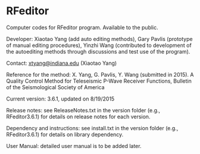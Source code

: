 # RFeditor
Computer codes for RFeditor program.
Available to the public.

Developer: Xiaotao Yang (add auto editing methods), Gary Pavlis (prototype of manual editing procedures), Yinzhi Wang (contributed to development of the autoediting methods through discussions and test use of the program).

Contact: xtyang@indiana.edu (Xiaotao Yang)

Reference for the method: X. Yang, G. Pavlis, Y. Wang (submitted in 2015). A Quality Control Method for Teleseismic P-Wave Receiver Functions, Bulletin of the Seismological Society of America

Current version: 3.6.1, updated on 8/19/2015

Release notes: see ReleaseNotes.txt in the version folder (e.g., RFeditor3.6.1) for details on release notes for each version.

Dependency and instructions: see install.txt in the version folder (e.g., RFeditor3.6.1) for details on library dependency.

User Manual: detailed user manual is to be added later.
